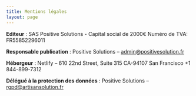 ```yaml
---
title: Mentions légales
layout: page
---
```


**Editeur** : SAS Positive Solutions  - Capital social de 2000€ Numéro de TVA: FR55852296011

**Responsable publication** : Positive Solutions – admin@positivesolution.fr

**Hébergeur** : Netlify – 610 22nd Street, Suite 315 CA-94107 San Francisco +1 844-899-7312 

**Délégué à la protection des données** : Positive Solutions – rgpd@artisansolution.fr 

